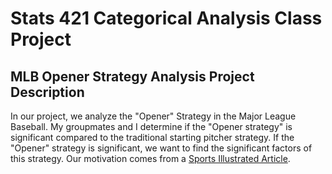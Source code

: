# Stats 421 Categorical Analysis Class Project

## MLB Opener Strategy Analysis Project Description

In our project, we analyze the "Opener" Strategy in the Major League Baseball. My groupmates
and I determine if the "Opener strategy" is significant compared to the traditional starting pitcher strategy. If the "Opener" strategy
is significant, we want to find the significant factors of this strategy. Our motivation comes from a [Sports Illustrated Article](https://www.si.com/mlb/2018/08/23/tampa-bay-rays-bullpen).

